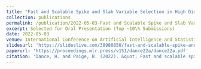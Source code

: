 ```yaml
---
title: "Fast and Scalable Spike and Slab Variable Selection in High Dimensional Gaussian Processes"
collection: publications
permalink: /publication/2022-05-03-Fast and Scalable Spike and Slab Variable Selection in High Dimensional Gaussian Processes
excerpt: Selected for Oral Presentation (Top ~10\% Submissions)
date: 2022-05-03
venue: International Conference on Artificial Intelligence and Statistics
slidesurl: 'https://slideslive.com/38980850/fast-and-scalable-spike-and-slab-variable-selection-in-highdimensional-gaussian-processes'
paperurl: 'https://proceedings.mlr.press/v151/dance22a/dance22a.pdf'
citation: 'Dance, H. and Paige, B. (2022). &quot; Fast and scalable spike and slab variable selection in high-dimensional Gaussian processes. &quot; International Conference on Artificial Intelligence and Statistics. PMLR, 2022'
---
```


